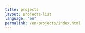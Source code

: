 ```yaml
---
title: projects
layout: projects-list
language: "en"
permalink: /en/projects/index.html
---
```

